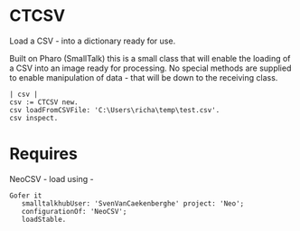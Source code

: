 # CTCSV
Load a CSV - into a dictionary ready for use.

Built on Pharo (SmallTalk) this is a small class that will enable the loading of a CSV into an image ready for processing. No special methods are supplied to enable manipulation of data - that will be down to the receiving class.

```
| csv |
csv := CTCSV new.
csv loadFromCSVFile: 'C:\Users\richa\temp\test.csv'.
csv inspect.
```

# Requires 

NeoCSV - load using - 
```
Gofer it
   smalltalkhubUser: 'SvenVanCaekenberghe' project: 'Neo';
   configurationOf: 'NeoCSV';
   loadStable.
```
